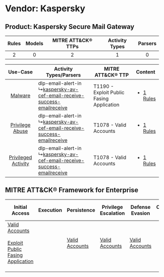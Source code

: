 Vendor: Kaspersky
=================
Product: Kaspersky Secure Mail Gateway
--------------------------------------
| Rules | Models | MITRE ATT&CK® TTPs | Activity Types | Parsers |
|:-----:|:------:|:------------------:|:--------------:|:-------:|
|   2   |   0    |         2          |       1        |    0    |

|    Use-Case    | Activity Types/Parsers    | MITRE ATT&CK® TTP    | Content    |
|:----:| ---- | ---- | ---- |
|    [Malware](../../../UseCases/uc_malware.md)    |  dlp-email-alert-in<br> ↳[kaspersky-av-cef-email-receive-success-emailreceive](Ps/pC_kasperskyavcefemailreceivesuccessemailreceive.md)<br> | T1190 - Exploit Public Fasing Application<br> | [<ul><li>1 Rules</li></ul>](RM/r_m_kaspersky_kaspersky_secure_mail_gateway_Malware.md)    |
|     [Privilege Abuse](../../../UseCases/uc_privilege_abuse.md)     |  dlp-email-alert-in<br> ↳[kaspersky-av-cef-email-receive-success-emailreceive](Ps/pC_kasperskyavcefemailreceivesuccessemailreceive.md)<br> | T1078 - Valid Accounts<br>    | [<ul><li>1 Rules</li></ul>](RM/r_m_kaspersky_kaspersky_secure_mail_gateway_Privilege_Abuse.md)     |
| [Privileged Activity](../../../UseCases/uc_privileged_activity.md) |  dlp-email-alert-in<br> ↳[kaspersky-av-cef-email-receive-success-emailreceive](Ps/pC_kasperskyavcefemailreceivesuccessemailreceive.md)<br> | T1078 - Valid Accounts<br>    | [<ul><li>1 Rules</li></ul>](RM/r_m_kaspersky_kaspersky_secure_mail_gateway_Privileged_Activity.md) |

MITRE ATT&CK® Framework for Enterprise
--------------------------------------
| Initial Access                                                                                                                                            | Execution | Persistence                                                         | Privilege Escalation                                                | Defense Evasion                                                     | Credential Access | Discovery | Lateral Movement | Collection | Command and Control | Exfiltration | Impact |
| --------------------------------------------------------------------------------------------------------------------------------------------------------- | --------- | ------------------------------------------------------------------- | ------------------------------------------------------------------- | ------------------------------------------------------------------- | ----------------- | --------- | ---------------- | ---------- | ------------------- | ------------ | ------ |
| [Valid Accounts](https://attack.mitre.org/techniques/T1078)<br><br>[Exploit Public Fasing Application](https://attack.mitre.org/techniques/T1190)<br><br> |           | [Valid Accounts](https://attack.mitre.org/techniques/T1078)<br><br> | [Valid Accounts](https://attack.mitre.org/techniques/T1078)<br><br> | [Valid Accounts](https://attack.mitre.org/techniques/T1078)<br><br> |                   |           |                  |            |                     |              |        |